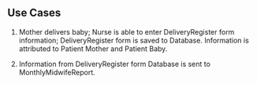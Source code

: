 ## Use Cases

1. Mother delivers baby; Nurse is able to enter DeliveryRegister form information; DeliveryRegister form is saved to Database. Information is attributed to Patient Mother and Patient Baby. 

2. Information from DeliveryRegister form Database is sent to MonthlyMidwifeReport.